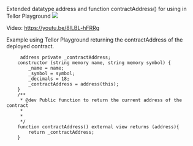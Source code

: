 Extended datatype address and function contractAddress() for using in Tellor Playground
![](https://i.imgur.com/YfP8eLA.png)

Video: 
https://youtu.be/8lLBL-hFRRg

Example using  Tellor Playground returning the contractAddress of
the deployed contract.
```solidity 
     address private _contractAddress;
    constructor (string memory name, string memory symbol) {
        _name = name;
        _symbol = symbol;
        _decimals = 18;
        _contractAddress = address(this);
    }
    /**
     * @dev Public function to return the current address of the contract
     * 
     *
     */
    function contractAddress() external view returns (address){
        return _contractAddress;
    }
```
